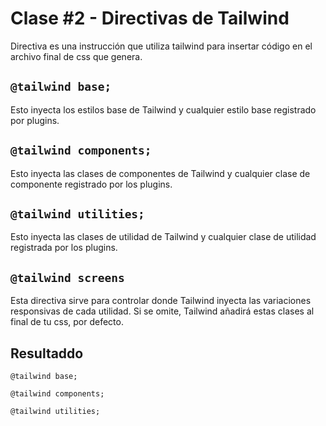 # Clase #2 - Directivas de Tailwind

Directiva es una instrucción que utiliza tailwind para insertar código en el archivo final de css que genera.

## `@tailwind base;`

Esto inyecta los estilos base de Tailwind y cualquier estilo base registrado por plugins.

## `@tailwind components;`

Esto inyecta las clases de componentes de Tailwind y cualquier clase de componente registrado por los plugins.

## `@tailwind utilities;`

Esto inyecta las clases de utilidad de Tailwind y cualquier clase de utilidad registrada por los plugins.

## `@tailwind screens`

Esta directiva sirve para controlar donde Tailwind inyecta las variaciones responsivas de cada utilidad. Si se omite, Tailwind añadirá estas clases al final de tu css, por defecto.

## Resultaddo

```postcss
@tailwind base;

@tailwind components;

@tailwind utilities;
```
